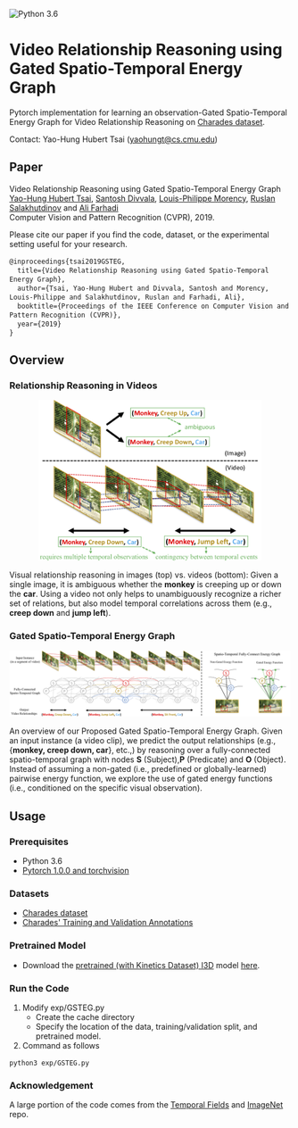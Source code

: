![Python 3.6](https://img.shields.io/badge/python-3.6-green.svg)  

# Video Relationship Reasoning using Gated Spatio-Temporal Energy Graph

Pytorch implementation for learning an observation-Gated Spatio-Temporal Energy Graph for Video Relationship Reasoning on [Charades dataset](https://allenai.org/plato/charades/). 

Contact: Yao-Hung Hubert Tsai (yaohungt@cs.cmu.edu)
## Paper
Video Relationship Reasoning using Gated Spatio-Temporal Energy Graph<br>
[Yao-Hung Hubert Tsai](https://yaohungt.github.io), [Santosh Divvala](https://allenai.org/team/santoshd/), [Louis-Philippe Morency](https://www.cs.cmu.edu/~morency/), [Ruslan Salakhutdinov](https://www.cs.cmu.edu/~rsalakhu/) and [Ali Farhadi](https://homes.cs.washington.edu/~ali/)<br>
Computer Vision and Pattern Recognition (CVPR), 2019.

Please cite our paper if you find the code, dataset, or the experimental setting useful for your research.
```
@inproceedings{tsai2019GSTEG,
  title={Video Relationship Reasoning using Gated Spatio-Temporal Energy Graph},
  author={Tsai, Yao-Hung Hubert and Divvala, Santosh and Morency, Louis-Philippe and Salakhutdinov, Ruslan and Farhadi, Ali},
  booktitle={Proceedings of the IEEE Conference on Computer Vision and Pattern Recognition (CVPR)},
  year={2019}
}
```

## Overview

### Relationship Reasoning in Videos
<p align="center">
<img src='imgs/vidvrd.png' width="400px"/>

Visual relationship reasoning in images (top) vs. videos (bottom): Given a single image, it is ambiguous whether the **monkey** is creeping up or down the **car**. Using a video not only helps to unambiguously recognize a richer set of relations, but also model temporal correlations across them (e.g., **creep down** and **jump left**).

### Gated Spatio-Temporal Energy Graph
<p align="center">
<img src='imgs/GSTEG.png' width="1000px"/>

An overview of our Proposed Gated Spatio-Temporal Energy Graph. Given an input instance (a video clip), we predict the output relationships (e.g., {**monkey, creep down, car**}, etc.,) by reasoning over a fully-connected spatio-temporal graph with nodes **S** (Subject),**P** (Predicate) and **O** (Object). Instead of assuming a non-gated (i.e., predefined or globally-learned) pairwise energy function, we explore the use of gated energy functions (i.e., conditioned on the specific visual observation).

## Usage

### Prerequisites
- Python 3.6
- [Pytorch 1.0.0 and torchvision](https://pytorch.org/)

### Datasets
- [Charades dataset](http://ai2-website.s3.amazonaws.com/data/Charades_v1_rgb.tar)
- [Charades' Training and Validation Annotations](http://ai2-website.s3.amazonaws.com/data/Charades.zip)

### Pretrained Model
- Download the [pretrained (with Kinetics Dataset) I3D](https://arxiv.org/abs/1705.07750) model [here](https://www.dropbox.com/s/r6ja11h06y2w83c/rgb_i3d_pretrained.pt?dl=0).

### Run the Code
1. Modify exp/GSTEG.py
    * Create the cache directory
    * Specify the location of the data, training/validation split, and pretrained model.
2. Command as follows
~~~~
python3 exp/GSTEG.py
~~~~

### Acknowledgement
A large portion of the code comes from the [Temporal Fields](https://github.com/gsig/temporal-fields/tree/master/pytorch) and [ImageNet](https://github.com/pytorch/examples/tree/master/imagenet) repo.
